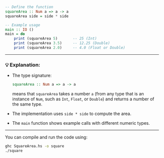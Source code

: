 ```haskell
-- Define the function
squareArea :: Num a => a -> a
squareArea side = side * side

-- Example usage
main :: IO ()
main = do
    print (squareArea 5)       -- 25 (Int)
    print (squareArea 3.5)     -- 12.25 (Double)
    print (squareArea 2.0)     -- 4.0 (Float or Double)
```

---

### 💡 Explanation:

* The type signature:

  ```haskell
  squareArea :: Num a => a -> a
  ```

  means that `squareArea` takes a number `a` (from any type that is an instance of `Num`, such as `Int`, `Float`, or `Double`) and returns a number of the same type.
* The implementation uses `side * side` to compute the area.
* The `main` function shows example calls with different numeric types.

---

You can compile and run the code using:

```bash
ghc SquareArea.hs -o square
./square

